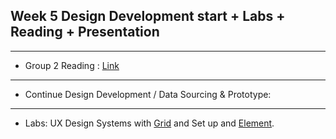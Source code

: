 ## Week 5 Design Development start + Labs + Reading + Presentation
---
* Group 2 Reading : [Link](https://www.propublica.org/article/machine-bias-risk-assessments-in-criminal-sentencing)
---
* Continue Design Development / Data Sourcing & Prototype: 
---
* Labs: UX Design Systems with [Grid](https://helpx.adobe.com/xd/how-to/setup-web-design-grid.html) and Set up and [Element](https://element-plus.org/#/en-US). 